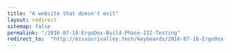 ```yaml
---
title: "A website that doesn't exit"
layout: redirect
sitemap: false
permalink: "/2016-07-18-ErgoDox-Build-Phase-III-Testing"
redirect_to:  "http://missourivalley.tech/keyboards/2016-07-18-ErgoDox-Build-Phase-III-Testing"
---
```

